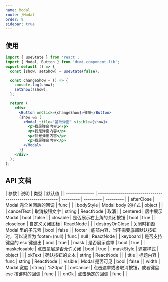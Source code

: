 ```yaml
---
name: Modal
route: /Modal
order: 9
sidebar: true
---
```


## 使用

```jsx
import { useState } from 'react';
import { Modal, Button } from 'dumi-component-lib';
export default () => {
  const [show, setShow] = useState(false);

  const changeShow = () => {
    console.log(show);
    setShow(!show);
  };

  return (
    <div>
      <Button onClick={changeShow}>弹窗</Button>
      {show && (
        <Modal title="基础弹窗" visible={show}>
          <p>我是弹窗内容1</p>
          <p>我是弹窗内容</p>
          <p>我是弹窗内容</p>
          <p>我是弹窗内容</p>
        </Modal>
      )}
    </div>
  );
};
```

## API 文档

| 参数           | 说明                                                       | 类型      | 默认值    |
| -------------- | ---------------------------------------------------------- | --------- | --------- | --------- |
| afterClose     | Modal 完全关闭后的回调                                     | func      |           |
| bodyStyle      | Modal body 的样式                                          | object    |           |
| cancelText     | 取消按钮文字                                               | string    | ReactNode | 取消      |
| centered       | 居中展示 Modal                                             | bool      | false     |
| closable       | 是否展示右上角的关闭按钮                                   | bool      | true      |
| closeIcon      | 自定义关闭图标                                             | ReactNode |           |
| destroyOnClose | 关闭时销毁 Modal 里的子元素                                | bool      | false     |
| footer         | 底部内容，当不需要底部默认按钮时，可以设置为 footer={null} | func      | null      | ReactNode |
| keyboard       | 是否支持键盘的 esc 键退出                                  | bool      | true      |
| mask           | 是否展示遮罩                                               | bool      | true      |
| maskclosable   | 点击蒙层是否允许关闭                                       | bool      | true      |
| maskStyle      | 遮罩样式                                                   | object    |           |
| okText         | 确认按钮的文本                                             | string    | ReactNode |           |
| title          | 标题内容                                                   | func      | string    | ReactNode |
| visible        | Modal 是否可见                                             | bool      | false     |
| width          | Modal 宽度                                                 | string    | '520px'   |
| onCancel       | 点击遮罩或者取消按钮，或者键盘 esc 按键时的回调            | func      |           |
| onOk           | 点击确定的回调                                             | func      |           |
